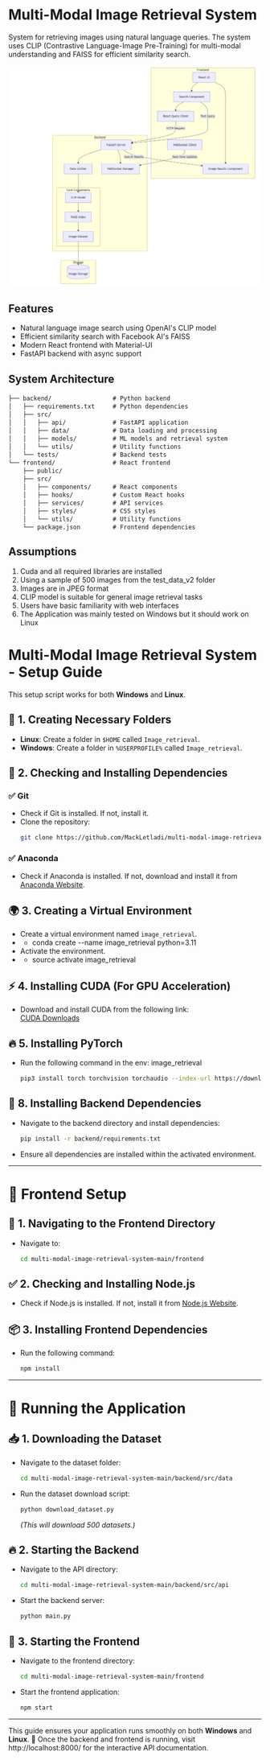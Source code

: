 # Multi-Modal Image Retrieval System

System for retrieving images using natural language queries. The system uses CLIP (Contrastive Language-Image Pre-Training) for multi-modal understanding and FAISS for efficient similarity search.

![Multi-Modal Image Retrieval System Overview](image.png)

## Features
- Natural language image search using OpenAI's CLIP model
- Efficient similarity search with Facebook AI's FAISS
- Modern React frontend with Material-UI
- FastAPI backend with async support

## System Architecture

```
├── backend/                 # Python backend
│   ├── requirements.txt     # Python dependencies
│   ├── src/
│   │   ├── api/             # FastAPI application
│   │   ├── data/            # Data loading and processing
│   │   ├── models/          # ML models and retrieval system
│   │   └── utils/           # Utility functions
│   └── tests/               # Backend tests
└── frontend/                # React frontend
    ├── public/
    ├── src/
    │   ├── components/      # React components
    │   ├── hooks/           # Custom React hooks
    │   ├── services/        # API services
    │   ├── styles/          # CSS styles
    │   └── utils/           # Utility functions
    └── package.json         # Frontend dependencies
```

## Assumptions

1. Cuda and all required libraries are installed
2. Using a sample of 500 images from the test_data_v2 folder
3. Images are in JPEG format
4. CLIP model is suitable for general image retrieval tasks
5. Users have basic familiarity with web interfaces
6. The Application was mainly tested on Windows but it should work on Linux
# Multi-Modal Image Retrieval System - Setup Guide  

This setup script works for both **Windows** and **Linux**.  

## 📂 1. Creating Necessary Folders  
- **Linux**: Create a folder in `$HOME` called `Image_retrieval`.  
- **Windows**: Create a folder in `%USERPROFILE%` called `Image_retrieval`.  

## 🔧 2. Checking and Installing Dependencies  

### ✅ Git  
- Check if Git is installed. If not, install it.  
- Clone the repository:  
  ```sh
  git clone https://github.com/MackLetladi/multi-modal-image-retrieval-system-main.git
  ```

### ✅ Anaconda  
- Check if Anaconda is installed. If not, download and install it from [Anaconda Website](https://www.anaconda.com/download).  

## 🌍 3. Creating a Virtual Environment  
- Create a virtual environment named `image_retrieval`. 
- - conda create --name image_retrieval python=3.11
- Activate the environment.
- - source activate image_retrieval


## ⚡ 4. Installing CUDA (For GPU Acceleration)  
- Download and install CUDA from the following link:  
  [CUDA Downloads](https://developer.nvidia.com/cuda-downloads?target_os=Windows&target_arch=x86_64&target_version=10&target_type=exe_local)  

## 🔥 5. Installing PyTorch  
- Run the following command in the env: image_retrieval
  ```sh
  pip3 install torch torchvision torchaudio --index-url https://download.pytorch.org/whl/cu124
  ```

## 🔧 8. Installing Backend Dependencies  
- Navigate to the backend directory and install dependencies:  
  ```sh
  pip install -r backend/requirements.txt
  ```
- Ensure all dependencies are installed within the activated environment.  

---

# 🎨 Frontend Setup  

## 📂 1. Navigating to the Frontend Directory  
- Navigate to:  
  ```sh
  cd multi-modal-image-retrieval-system-main/frontend
  ```

## ✅ 2. Checking and Installing Node.js  
- Check if Node.js is installed. If not, install it from [Node.js Website](https://nodejs.org/).  

## 📦 3. Installing Frontend Dependencies  
- Run the following command:  
  ```sh
  npm install
  ```

---

# 🚀 Running the Application  

## 📥 1. Downloading the Dataset  
- Navigate to the dataset folder:  
  ```sh
  cd multi-modal-image-retrieval-system-main/backend/src/data
  ```
- Run the dataset download script:  
  ```sh
  python download_dataset.py
  ```
  _(This will download 500 datasets.)_  

## 🔥 2. Starting the Backend  
- Navigate to the API directory:  
  ```sh
  cd multi-modal-image-retrieval-system-main/backend/src/api
  ```
- Start the backend server:  
  ```sh
  python main.py
  ```

## 🎨 3. Starting the Frontend  
- Navigate to the frontend directory:  
  ```sh
  cd multi-modal-image-retrieval-system-main/frontend
  ```
- Start the frontend application:  
  ```sh
  npm start
  ```

---

This guide ensures your application runs smoothly on both **Windows** and **Linux**. 🚀
Once the backend and frontend is running, visit http://localhost:8000/ for the interactive API documentation.
